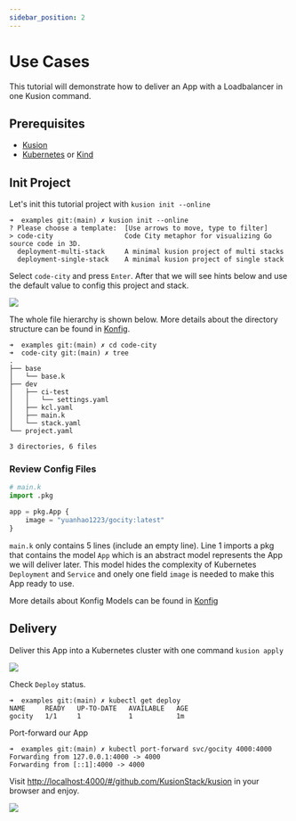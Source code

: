 ```yaml
---
sidebar_position: 2
---
```


# Use Cases
This tutorial will demonstrate how to deliver an App with a Loadbalancer in one Kusion command.

## Prerequisites

- [Kusion](/docs/user_docs/getting-started/install)
- [Kubernetes](https://kubernetes.io/) or [Kind](https://kind.sigs.k8s.io/)

## Init Project 
Let's init this tutorial project with `kusion init --online`
```shell
➜  examples git:(main) ✗ kusion init --online
? Please choose a template:  [Use arrows to move, type to filter]
> code-city                  Code City metaphor for visualizing Go source code in 3D.
  deployment-multi-stack     A minimal kusion project of multi stacks
  deployment-single-stack    A minimal kusion project of single stack
```

Select `code-city` and press `Enter`. After that we will see hints below and use the default value to config this project and stack.

![](/img/docs/user_docs/getting-started/choose-template.gif)


The whole file hierarchy is shown below. More details about the directory structure can be found in 
[Konfig](/docs/user_docs/concepts/konfig).

```shell
➜  examples git:(main) ✗ cd code-city
➜  code-city git:(main) ✗ tree
.
├── base
│   └── base.k
├── dev
│   ├── ci-test
│   │   └── settings.yaml
│   ├── kcl.yaml
│   ├── main.k
│   └── stack.yaml
└── project.yaml

3 directories, 6 files
```
### Review Config Files

```python
# main.k
import .pkg

app = pkg.App {
    image = "yuanhao1223/gocity:latest"
}
```
`main.k` only contains 5 lines (include an empty line). Line 1 imports a pkg that contains the model `App` which is an abstract model represents the App we will deliver later. This model hides the complexity of Kubernetes `Deployment` and `Service` and onely one field `image` is needed to make this App ready to use. 

More details about Konfig Models can be found in [Konfig](https://github.com/KusionStack/konfig)

## Delivery
Deliver this App into a Kubernetes cluster with one command `kusion apply`

![](/img/docs/user_docs/getting-started/apply.gif)

Check `Deploy` status.
```shell
➜  examples git:(main) ✗ kubectl get deploy
NAME     READY   UP-TO-DATE   AVAILABLE   AGE
gocity   1/1     1            1           1m
```

Port-forward our App
```shell
➜  examples git:(main) ✗ kubectl port-forward svc/gocity 4000:4000
Forwarding from 127.0.0.1:4000 -> 4000
Forwarding from [::1]:4000 -> 4000
```

Visit [http://localhost:4000/#/github.com/KusionStack/kusion](http://localhost:4000/#/github.com/KusionStack/kusion) in your browser and enjoy.

![](/img/docs/user_docs/getting-started/gocity.png)
